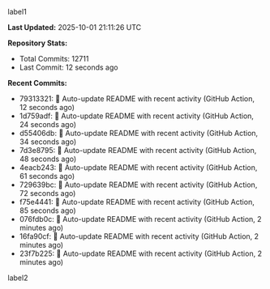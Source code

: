
label1 
<!-- ACTIVITY_START -->
**Last Updated:** 2025-10-01 21:11:26 UTC

**Repository Stats:**
- Total Commits: 12711
- Last Commit: 12 seconds ago

**Recent Commits:**
- 79313321: 🤖 Auto-update README with recent activity (GitHub Action, 12 seconds ago)
- 1d759adf: 🤖 Auto-update README with recent activity (GitHub Action, 24 seconds ago)
- d55406db: 🤖 Auto-update README with recent activity (GitHub Action, 34 seconds ago)
- 7d3e8795: 🤖 Auto-update README with recent activity (GitHub Action, 48 seconds ago)
- 4eacb243: 🤖 Auto-update README with recent activity (GitHub Action, 61 seconds ago)
- 729639bc: 🤖 Auto-update README with recent activity (GitHub Action, 72 seconds ago)
- f75e4441: 🤖 Auto-update README with recent activity (GitHub Action, 85 seconds ago)
- 076fdb0c: 🤖 Auto-update README with recent activity (GitHub Action, 2 minutes ago)
- 16fa90cf: 🤖 Auto-update README with recent activity (GitHub Action, 2 minutes ago)
- 23f7b225: 🤖 Auto-update README with recent activity (GitHub Action, 2 minutes ago)
<!-- ACTIVITY_END -->

label2
